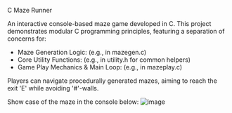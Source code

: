 C Maze Runner

An interactive console-based maze game developed in C. This project demonstrates modular C programming principles, featuring a separation of concerns for:

- Maze Generation Logic: (e.g., in mazegen.c)
- Core Utility Functions: (e.g., in utility.h for common helpers)
- Game Play Mechanics & Main Loop: (e.g., in mazeplay.c)

Players can navigate procedurally generated mazes, aiming to reach the exit 'E' while avoiding '#'-walls.

Show case of the maze in the console below:
![image](https://github.com/user-attachments/assets/1ba41e0c-942a-450b-ad11-05ea0f57be75)
